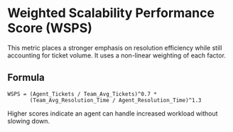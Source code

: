 # Weighted Scalability Performance Score (WSPS)

This metric places a stronger emphasis on resolution efficiency while still
accounting for ticket volume. It uses a non-linear weighting of each factor.

## Formula

```
WSPS = (Agent_Tickets / Team_Avg_Tickets)^0.7 *
       (Team_Avg_Resolution_Time / Agent_Resolution_Time)^1.3
```

Higher scores indicate an agent can handle increased workload without slowing
down.
